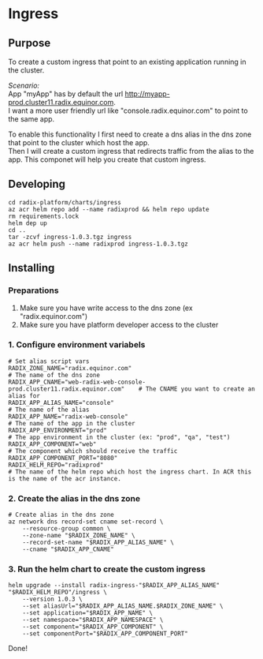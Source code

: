 # Ingress

## Purpose

To create a custom ingress that point to an existing application running in the cluster.  

_Scenario:_  
App "myApp" has by default the url http://myapp-prod.cluster11.radix.equinor.com.  
I want a more user friendly url like "console.radix.equinor.com" to point to the same app.  

To enable this functionality I first need to create a dns alias in the dns zone that point to the cluster which host the app.  
Then I will create a custom ingress that redirects traffic from the alias to the app. This componet will help you create that custom ingress.

## Developing

```
cd radix-platform/charts/ingress
az acr helm repo add --name radixprod && helm repo update
rm requirements.lock
helm dep up
cd ..
tar -zcvf ingress-1.0.3.tgz ingress
az acr helm push --name radixprod ingress-1.0.3.tgz
```

## Installing

### Preparations

1. Make sure you have write access to the dns zone (ex "radix.equinor.com")
2. Make sure you have platform developer access to the cluster

### 1. Configure environment variabels

```
# Set alias script vars
RADIX_ZONE_NAME="radix.equinor.com"                                         # The name of the dns zone
RADIX_APP_CNAME="web-radix-web-console-prod.cluster11.radix.equinor.com"    # The CNAME you want to create an alias for
RADIX_APP_ALIAS_NAME="console"                                              # The name of the alias
RADIX_APP_NAME="radix-web-console"                                          # The name of the app in the cluster
RADIX_APP_ENVIRONMENT="prod"                                                # The app environment in the cluster (ex: "prod", "qa", "test")
RADIX_APP_COMPONENT="web"                                                   # The component which should receive the traffic
RADIX_APP_COMPONENT_PORT="8080"
RADIX_HELM_REPO="radixprod"                                                 # The name of the helm repo which host the ingress chart. In ACR this is the name of the acr instance.
```


### 2. Create the alias in the dns zone

```
# Create alias in the dns zone
az network dns record-set cname set-record \
    --resource-group common \
    --zone-name "$RADIX_ZONE_NAME" \
    --record-set-name "$RADIX_APP_ALIAS_NAME" \
    --cname "$RADIX_APP_CNAME"
```

### 3. Run the helm chart to create the custom ingress

```
helm upgrade --install radix-ingress-"$RADIX_APP_ALIAS_NAME" "$RADIX_HELM_REPO"/ingress \
    --version 1.0.3 \
    --set aliasUrl="$RADIX_APP_ALIAS_NAME.$RADIX_ZONE_NAME" \
    --set application="$RADIX_APP_NAME" \
    --set namespace="$RADIX_APP_NAMESPACE" \
    --set component="$RADIX_APP_COMPONENT" \
    --set componentPort="$RADIX_APP_COMPONENT_PORT"

```

Done!